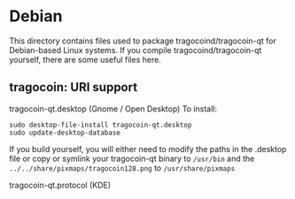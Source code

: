 
Debian
====================
This directory contains files used to package tragocoind/tragocoin-qt
for Debian-based Linux systems. If you compile tragocoind/tragocoin-qt yourself, there are some useful files here.

## tragocoin: URI support ##


tragocoin-qt.desktop  (Gnome / Open Desktop)
To install:

	sudo desktop-file-install tragocoin-qt.desktop
	sudo update-desktop-database

If you build yourself, you will either need to modify the paths in
the .desktop file or copy or symlink your tragocoin-qt binary to `/usr/bin`
and the `../../share/pixmaps/tragocoin128.png` to `/usr/share/pixmaps`

tragocoin-qt.protocol (KDE)

